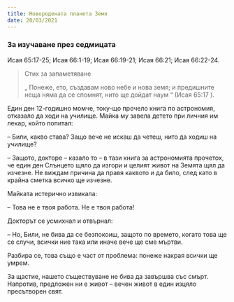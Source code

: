 ```yaml
---
title: Новородената планета Земя
date: 20/03/2021
---
```


### За изучаване през седмицата
Исая 65:17-25; Исая 66:1-19; Исая 66:19-21; Исая 66:21; Исая 66:22-24.

> <p>Стих за запаметяване</p>
> „ Понеже, ето, създавам ново небе и нова земя; и предишните неща няма да се спомнят, нито ще дойдат наум “ (Исая 65:17 ).

Един ден 12-годишно момче, току-що прочело книга по астрономия, отказало да ходи на училище. Майка му завела детето при личния им лекар, който попитал:

– Били, какво става? Защо вече не искаш да четеш, нито да ходиш на училище?

– Защото, докторе – казало то – в тази книга за астрономията прочетох, че един ден Слънцето щяло да изгори и целият живот на Земята щял да изчезне. Не виждам причина да правя каквото и да било, след като в крайна сметка всичко ще изчезне.

Майката истерично извикала:

– Това не е твоя работа. Не е твоя работа!

Докторът се усмихнал и отвърнал:

– Но, Били, не бива да се безпокоиш, защото по времето, когато това ще се случи, всички ние така или иначе вече ще сме мъртви.

Разбира се, това също е част от проблема: понеже накрая всички ще умрем.

За щастие, нашето съществуване не бива да завършва със смърт. Напротив, предложен ни е живот – вечен живот в един изцяло пресътворен свят.